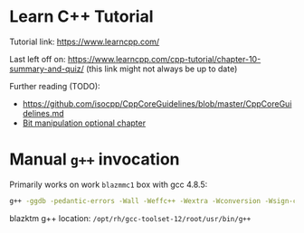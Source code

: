 # Learn C++ Tutorial

Tutorial link: <https://www.learncpp.com/>

Last left off on: <https://www.learncpp.com/cpp-tutorial/chapter-10-summary-and-quiz/> (this link might not always be up to date)

Further reading (TODO):

- <https://github.com/isocpp/CppCoreGuidelines/blob/master/CppCoreGuidelines.md>
- [Bit manipulation optional chapter](https://www.learncpp.com/cpp-tutorial/bit-flags-and-bit-manipulation-via-stdbitset/)

# Manual `g++` invocation

Primarily works on work `blazmmc1` box with gcc 4.8.5:

```sh
g++ -ggdb -pedantic-errors -Wall -Weffc++ -Wextra -Wconversion -Wsign-conversion -Werror -std=c++11 main.cpp -o main.out
```

blazktm g++ location: `/opt/rh/gcc-toolset-12/root/usr/bin/g++`

